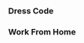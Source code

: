 <!--{Title:"Treat Your Software Developers Like Adults",Intro:"Hey Big Corp Enterprise, the times are changing.",PublishedOn:""} -->


### Dress Code

### Work From Home

